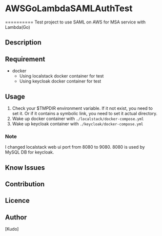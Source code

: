 # AWSGoLambdaSAMLAuthTest
==========
Test project to use SAML on AWS for MSA service with Lambda(Go)

## Description

## Requirement
- docker
  - Using localstack docker container for test
  - Using keycloak docker container for test

## Usage
1. Check your $TMPDIR environment variable. If it not exist, you need to set it. Or if it contains a symbolic link, you need to set it actual directory.
1. Wake up docker container with `./localstack/docker-compose.yml`
1. Wake up keycloak container with `./keycloak/docker-compose.yml`

### Note
I changed localstack web ui port from 8080 to 9080. 8080 is used by MySQL DB for keycloak.

## Know Issues

## Contribution

## Licence

## Author

[Kudo]
